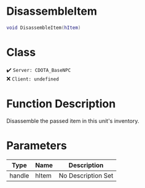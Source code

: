 # DisassembleItem
```lua
void DisassembleItem(hItem)
```
# Class
✔️ `Server: CDOTA_BaseNPC`  
❌ `Client: undefined`  

# Function Description
Disassemble the passed item in this unit's inventory.
# Parameters
Type|Name|Description
--|--|--
handle|hItem|No Description Set
